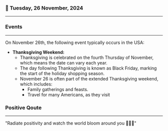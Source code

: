 ### 📅 Tuesday, 26 November, 2024
------
### Events
------
On November 26th, the following event typically occurs in the USA:

- **Thanksgiving Weekend:**
  - Thanksgiving is celebrated on the fourth Thursday of November, which means the date can vary each year. 
  - The day following Thanksgiving is known as Black Friday, marking the start of the holiday shopping season.
  - November 26 is often part of the extended Thanksgiving weekend, which includes:
    - Family gatherings and feasts.
    - Travel for many Americans, as they visit
### Positive Qoute
------
"Radiate positivity and watch the world bloom around you 🌟🌻✨"
